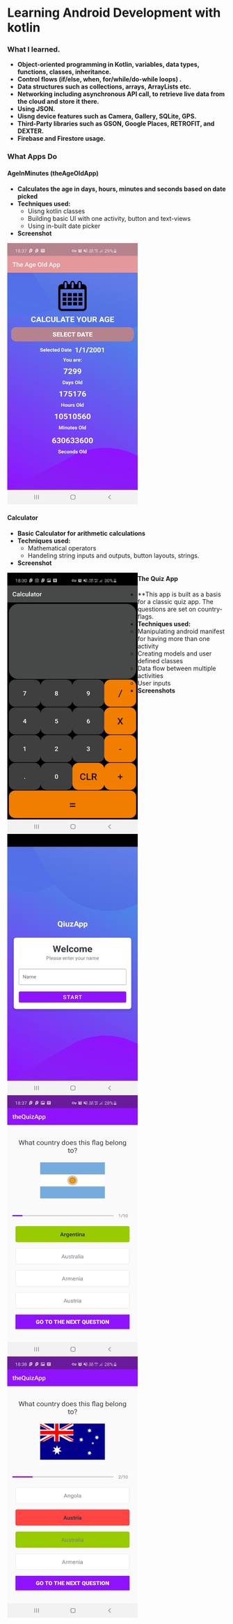 # Learning Android Development with kotlin
 
### What I learned.
* **Object-oriented programming in Kotlin, variables, data types, functions, classes, inheritance.**
* **Control flows (if/else, when, for/while/do-while loops) .**
* **Data structures such as collections, arrays, ArrayLists etc.**
* **Networking including asynchronous API call, to retrieve live data from the cloud and store it there.**
* **Using JSON.**
* **Uisng device features such as Camera, Gallery, SQLite, GPS.**
* **Third-Party libraries such as GSON, Google Places, RETROFIT, and DEXTER.**
* **Firebase and Firestore usage.**

### What Apps Do

#### AgeInMinutes (theAgeOldApp)

<p>
 
* **Calculates the age in days, hours, minutes and seconds based on date picked**
* **Techniques used:**
  * Uisng kotlin classes
  * Building basic UI with one activity, button and text-views
  * Using in-built date picker
* **Screenshot**
<img alt="theageoldapp" aign="left" width="300px" height="600px" src="/screenshots/theageoldapp.jpg" />  
<p/>

#### Calculator

<p>
 
* **Basic Calculator for arithmetic calculations**
* **Techniques used:**
  * Mathematical operators
  * Handeling string inputs and outputs, button layouts, strings.
* **Screenshot**
<img alt="calculator" align="left" width="300px" height="600px" src="/screenshots/calculator.jpg" />  
<p/>



#### The Quiz App

<p>
 
* **This app is built as a basis for a classic quiz app. The questions are set on country-flags.
* **Techniques used:**
  * Manipulating android manifest for having more than one activity
  * Creating models and user defined classes
  * Data flow between multiple activities
  * User inputs  
* **Screenshots**
<img alt="theQuizApp1" align="left" width="300px" height="600px" src="/screenshots/quiz_login.jpg" />
<img alt="theQuizApp2" align="left" width="300px" height="600px" src="/screenshots/quiz_correct.jpg" />
<img alt="theQuizApp3" align="left" width="300px" height="600px" src="/screenshots/quiz_incorrect.jpg" />
<p/>
 
